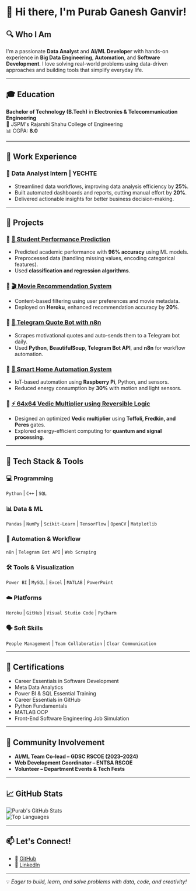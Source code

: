 
# 👋 Hi there, I'm Purab Ganesh Ganvir!

## 🔍 Who I Am
I'm a passionate **Data Analyst** and **AI/ML Developer** with hands-on experience in **Big Data Engineering**, **Automation**, and **Software Development**. I love solving real-world problems using data-driven approaches and building tools that simplify everyday life.

---

## 🎓 Education
**Bachelor of Technology (B.Tech)** in **Electronics & Telecommunication Engineering**  
📍 JSPM's Rajarshi Shahu College of Engineering  
📊 CGPA: **8.0**

---

## 💼 Work Experience

### 🧠 **Data Analyst Intern | YECHTE**
- Streamlined data workflows, improving data analysis efficiency by **25%**.
- Built automated dashboards and reports, cutting manual effort by **20%**.
- Delivered actionable insights for better business decision-making.

---

## 🔬 Projects

### 📌 [🎯 Student Performance Prediction](https://github.com/Purab47/Student-Performance-Prediction)
- Predicted academic performance with **96% accuracy** using ML models.
- Preprocessed data (handling missing values, encoding categorical features).
- Used **classification and regression algorithms**.

### 📌 [🎬 Movie Recommendation System](https://github.com/Purab47/Movie-Recommendation-System)
- Content-based filtering using user preferences and movie metadata.
- Deployed on **Heroku**, enhanced recommendation accuracy by **20%**.

### 📌 [🤖 Telegram Quote Bot with n8n](https://github.com/Purab47/Telegram-Quote-Bot)
- Scrapes motivational quotes and auto-sends them to a Telegram bot daily.
- Used **Python**, **BeautifulSoup**, **Telegram Bot API**, and **n8n** for workflow automation.

### 📌 [🏡 Smart Home Automation System](https://github.com/Purab47/Smart-Home-Automation)
- IoT-based automation using **Raspberry Pi**, Python, and sensors.
- Reduced energy consumption by **30%** with motion and light sensors.

### 📌 [⚡ 64x64 Vedic Multiplier using Reversible Logic](https://github.com/Purab47/Vedic-Multiplier)
- Designed an optimized **Vedic multiplier** using **Toffoli, Fredkin, and Peres** gates.
- Explored energy-efficient computing for **quantum and signal processing**.

---

## 🧰 Tech Stack & Tools

### 💻 Programming
`Python` | `C++` | `SQL`

### 📊 Data & ML
`Pandas` | `NumPy` | `Scikit-Learn` | `TensorFlow` | `OpenCV` | `Matplotlib`

### 🔗 Automation & Workflow
`n8n` | `Telegram Bot API` | `Web Scraping`

### 🛠 Tools & Visualization
`Power BI` | `MySQL` | `Excel` | `MATLAB` | `PowerPoint`

### ☁️ Platforms
`Heroku` | `GitHub` | `Visual Studio Code` | `PyCharm`

### 🗣 Soft Skills
`People Management` | `Team Collaboration` | `Clear Communication`

---

## 📜 Certifications

- Career Essentials in Software Development  
- Meta Data Analytics  
- Power BI & SQL Essential Training  
- Career Essentials in GitHub  
- Python Fundamentals  
- MATLAB OOP  
- Front-End Software Engineering Job Simulation

---

## 🤝 Community Involvement

- **AI/ML Team Co-lead – GDSC RSCOE (2023–2024)**
- **Web Development Coordinator – ENTSA RSCOE**
- **Volunteer – Department Events & Tech Fests**

---

## 📈 GitHub Stats

![Purab's GitHub Stats](https://github-readme-stats.vercel.app/api?username=Purab47&show_icons=true&theme=github_dark)  
![Top Languages](https://github-readme-stats.vercel.app/api/top-langs/?username=Purab47&layout=compact&theme=github_dark)

---

## 📫 Let's Connect!

- 🔗 [GitHub](https://github.com/Purab47)
- 💼 [LinkedIn](https://www.linkedin.com/in/purabg22/)

---

💡 *Eager to build, learn, and solve problems with data, code, and creativity!*

